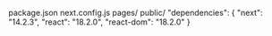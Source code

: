 package.json
next.config.js
pages/
public/
"dependencies": {
  "next": "14.2.3",
  "react": "18.2.0",
  "react-dom": "18.2.0"
}

